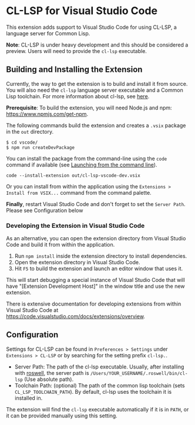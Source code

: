 # CL-LSP for Visual Studio Code

This extension adds support to Visual Studio Code for using CL-LSP, a
language server for Common Lisp.

**Note**: CL-LSP is under heavy development and this should be considered
a preview. Users will need to provide the `cl-lsp` executable.

## Building and Installing the Extension

Currently, the way to get the extension is to build and install it from source.
You will also need the `cl-lsp` language server executable and a Common Lisp toolchain. For more information about cl-lsp, see [here](https://github.com/cxxxr/cl-lsp).

**Prerequisite**: To build the extension, you will need Node.js and npm: https://www.npmjs.com/get-npm.

The following commands build the extension and creates a `.vsix` package in the `out` directory.

```
$ cd vscode/
$ npm run createDevPackage
```

You can install the package from the command-line using the `code` command if available (see [Launching from the command line](https://code.visualstudio.com/docs/setup/mac#_launching-from-the-command-line)).

```
code --install-extension out/cl-lsp-vscode-dev.vsix
```

Or you can install from within the application using the `Extensions > Install from VSIX...` command from the command palette.

**Finally**, restart Visual Studio Code and don't forget to set the `Server Path`. Please see Configuration below

### Developing the Extension in Visual Studio Code

As an alternative, you can open the extension directory from Visual Studio Code and build it from within the application.

1. Run `npm install` inside the extension directory to install dependencies.
2. Open the extension directory in Visual Studio Code.
3. Hit `F5` to build the extension and launch an editor window that uses it.

This will start debugging a special instance of Visual Studio Code that will have "[Extension Development Host]" in the window title and use the new extension.

There is extensive documentation for developing extensions from within Visual Studio Code at https://code.visualstudio.com/docs/extensions/overview.

## Configuration

Settings for CL-LSP can be found in `Preferences > Settings` under
`Extensions > CL-LSP` or by searching for the setting prefix
`cl-lsp.`.

* Server Path: The path of the cl-lsp executable. Usually, after installing with [roswell](https://github.com/roswell/roswell/), the server path is `/Users/YOUR_USERNAME/.roswell/bin/cl-lsp` (Use absolute path).
* Toolchain Path: (optional) The path of the common lisp toolchain (sets `CL_LSP_TOOLCHAIN_PATH`). By default, cl-lsp uses the toolchain it is installed in.

The extension will find the `cl-lsp` executable automatically if it is in
`PATH`, or it can be provided manually using this setting.